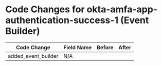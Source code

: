 # Code Changes for okta-amfa-app-authentication-success-1 (Event Builder)

| Code Change | Field Name | Before | After |
|-------------|------------|--------|-------|
| added_event_builder | N/A |  |  |